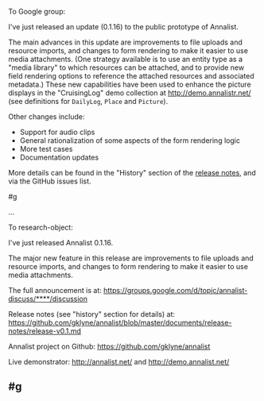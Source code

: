 To Google group:

I've just released an update (0.1.16) to the public prototype of Annalist.

The main advances in this update are improvements to file uploads and resource imports, and changes to form rendering to make it easier to use media attachments.  (One strategy available is to use an entity type as a "media library" to which resources can be attached, and to provide new field rendering options to reference the attached resources and associated metadata.)  These new capabilities have been used to enhance the picture displays in the "CruisingLog" demo collection at http://demo.annalistr.net/ (see definitions for `DailyLog`, `Place` and `Picture`).

Other changes include:

* Support for audio clips
* General rationalization of some aspects of the form rendering logic
* More test cases
* Documentation updates

More details can be found in the "History" section of the [release notes](https://github.com/gklyne/annalist/blob/master/documents/release-notes/release-v0.1.md), and via the GitHub issues list.

#g

...

To research-object:

I've just released Annalist 0.1.16.

The major new feature in this release are improvements to file uploads and resource imports, and changes to form rendering to make it easier to use media attachments.

The full announcement is at: https://groups.google.com/d/topic/annalist-discuss/****/discussion

Release notes (see "history" section for details) at:
https://github.com/gklyne/annalist/blob/master/documents/release-notes/release-v0.1.md

Annalist project on Github:
https://github.com/gklyne/annalist

Live demonstrator:
http://annalist.net/ and http://demo.annalist.net/

#g
--
